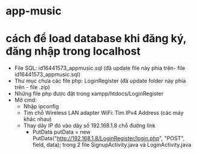 # app-music

# cách để load database khi đăng ký, đăng nhập trong localhost
- File SQL: id16441573_appmusic.sql (đã update file này phía trên- file id16441573_appmusic.sql) 
- Thư mục chưa các file php: LoginRegister (đã update folder này phía trên - file .zip)
- Những file php được đặt trong xampp/htdocs/LoginRegister
- Mở cmd:
  - Nhập ipconfig
  - Tìm chỗ Wireless LAN adapter WiFi: Tìm IPv4 Address (các máy khác nhau)
  - Thay dãy IP đó vào dãy số 192.168.1.8 chỗ đường link 
      - PutData putData = new PutData("http://192.168.1.8/LoginRegister/login.php", "POST", field, data); trong 2 file SignupActivity.java và LoginActivity.java
